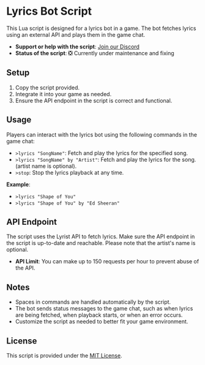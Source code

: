 # Lyrics Bot Script

This Lua script is designed for a lyrics bot in a game. The bot fetches lyrics using an external API and plays them in the game chat.

- **Support or help with the script**: [Join our Discord](https://discord.gg/XC96e3m36c)
- **Status of the script**: ❎ Currently under maintenance and fixing

## Setup

1. Copy the script provided.
2. Integrate it into your game as needed.
3. Ensure the API endpoint in the script is correct and functional.

## Usage

Players can interact with the lyrics bot using the following commands in the game chat:

- `>lyrics "SongName"`: Fetch and play the lyrics for the specified song.
- `>lyrics "SongName" by "Artist"`: Fetch and play the lyrics for the song. (artist name is optional).
- `>stop`: Stop the lyrics playback at any time.

**Example**:
- `>lyrics "Shape of You"`
- `>lyrics "Shape of You" by "Ed Sheeran"`

## API Endpoint

The script uses the Lyrist API to fetch lyrics. Make sure the API endpoint in the script is up-to-date and reachable. Please note that the artist's name is optional.

- **API Limit**: You can make up to 150 requests per hour to prevent abuse of the API.

## Notes

- Spaces in commands are handled automatically by the script.
- The bot sends status messages to the game chat, such as when lyrics are being fetched, when playback starts, or when an error occurs.
- Customize the script as needed to better fit your game environment.

## License

This script is provided under the [MIT License](LICENSE).
